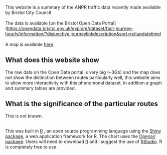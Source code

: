 This website is a summary of the ANPR traffic data recently made available by Bristol City Council
<br>
<br>
The data is available [on the Bristol Open Data Portal] (https://opendata.bristol.gov.uk/explore/dataset/fact-journey-hourly/information/?disjunctive.journeylinkdescription&sort=rollupdatetime)
<br>
<br>
A map is available [here](https://opendata.bristol.gov.uk/explore/dataset/fact-journey-hourly/map/?disjunctive.journeylinkdescription&sort=rollupdatetime&location=17,51.4529,-2.59279&basemap=jawg.streets).

## What does this website show
The raw data on the Open Data portal is very big (~3Gb) and the map does not show the distinction between routes particularly well, this website aims to allow more interactivity with this phenomonal dataset.
In addition a graph and summary tables are provided.

## What is the significance of the particular routes
This is not known.
<br>
<br>

This was built in [R](https://www.r-project.org) , an open source programming language using the [Shiny package](https://shiny.rstudio.com), a web application framework for R. The chart uses the [Openair package](https://davidcarslaw.github.io/openair/). Users will need to download [R](https://cran.uni-muenster.de/) and I suggest the use of [RStudio](https://www.rstudio.com). R is completely free to use.
